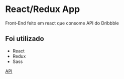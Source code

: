 # React/Redux App

Front-End feito em react que consome API do Dribbble

## Foi utilizado
* React
* Redux
* Sass

[API](http://developer.dribbble.com/v1)

